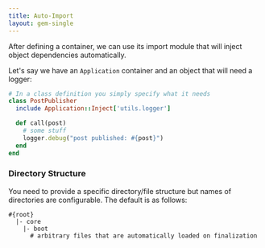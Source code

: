 ```yaml
---
title: Auto-Import
layout: gem-single
---
```


After defining a container, we can use its import module that will inject object dependencies automatically.

Let's say we have an `Application` container and an object that will need a logger:

``` ruby
# In a class definition you simply specify what it needs
class PostPublisher
  include Application::Inject['utils.logger']

  def call(post)
    # some stuff
    logger.debug("post published: #{post}")
  end
end
```

### Directory Structure

You need to provide a specific directory/file structure but names of directories are configurable. The default is as follows:

```
#{root}
  |- core
    |- boot
      # arbitrary files that are automatically loaded on finalization
```
